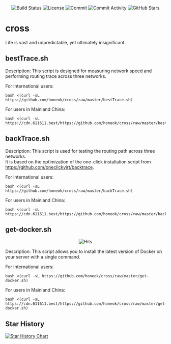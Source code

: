 <p align="center">
  <img src="https://github.com/honeok/cross/actions/workflows/shellcheck.yml/badge.svg" alt="Build Status" />
  <img src="https://img.shields.io/github/license/honeok/cross.svg?style=flat" alt="License" />
  <img src="https://img.shields.io/github/last-commit/honeok/cross" alt="Commit" />
  <img src="https://img.shields.io/github/commit-activity/m/honeok/cross.svg" alt="Commit Activity" />
  <img src="https://img.shields.io/github/stars/honeok/cross?style=flat" alt="GitHub Stars" />
</p>

# cross

Life is vast and unpredictable, yet ultimately insignificant.

## bestTrace.sh

Description: This script is designed for measuring network speed and performing routing trace across three networks.

For international users:
```shell
bash <(curl -sL https://github.com/honeok/cross/raw/master/bestTrace.sh)
```
For users in Mainland China:
```shell
bash <(curl -sL https://cdn.611611.best/https://github.com/honeok/cross/raw/master/bestTrace.sh)
```

## backTrace.sh

Description: This script is used for testing the routing path across three networks.<br>
It is based on the optimization of the one-click installation script from https://github.com/oneclickvirt/backtrace.

For international users:
```shell
bash <(curl -sL https://github.com/honeok/cross/raw/master/backTrace.sh)
```
For users in Mainland China:
```shell
bash <(curl -sL https://cdn.611611.best/https://github.com/honeok/cross/raw/master/backTrace.sh)
```

## get-docker.sh

<p align="center">
  <img src="https://hits.seeyoufarm.com/api/count/keep/badge.svg?url=https%3A%2F%2Fgithub.com%2Fhoneok%2Fcross%2Fraw%2Fmaster%2Fget-docker.sh" alt="Hits" />
</p>

Description: This script allows you to install the latest version of Docker on your server with a single command.

For international users:
```shell
bash <(curl -sL https://github.com/honeok/cross/raw/master/get-docker.sh)
```
For users in Mainland China:
```shell
bash <(curl -sL https://cdn.611611.best/https://github.com/honeok/cross/raw/master/get-docker.sh)
```

## Star History

[![Star History Chart](https://api.star-history.com/svg?repos=honeok/cross&type=Date)](https://star-history.com/#honeok/cross&Date)